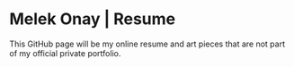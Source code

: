 # Melek Onay | Resume

This GitHub page will be my online resume and art pieces that are not part of my official private portfolio.
